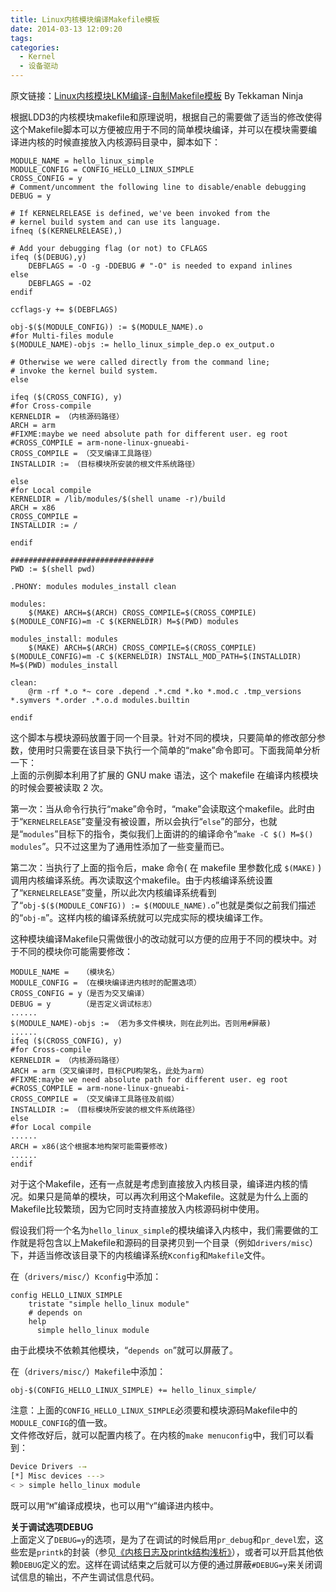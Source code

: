 ```yaml
---
title: Linux内核模块编译Makefile模板
date: 2014-03-13 12:09:20
tags:
categories:
  - Kernel
  - 设备驱动
---
```


原文链接：[Linux内核模块LKM编译-自制Makefile模板](http://blog.chinaunix.net/uid-20543672-id-3241147.html) By Tekkaman Ninja

根据LDD3的内核模块makefile和原理说明，根据自己的需要做了适当的修改使得这个Makefile脚本可以方便被应用于不同的简单模块编译，并可以在模块需要编译进内核的时候直接放入内核源码目录中，脚本如下：
```make
MODULE_NAME = hello_linux_simple
MODULE_CONFIG = CONFIG_HELLO_LINUX_SIMPLE
CROSS_CONFIG = y
# Comment/uncomment the following line to disable/enable debugging
DEBUG = y

# If KERNELRELEASE is defined, we've been invoked from the
# kernel build system and can use its language.
ifneq ($(KERNELRELEASE),)

# Add your debugging flag (or not) to CFLAGS
ifeq ($(DEBUG),y)
	DEBFLAGS = -O -g -DDEBUG # "-O" is needed to expand inlines
else
	DEBFLAGS = -O2
endif

ccflags-y += $(DEBFLAGS)

obj-$($(MODULE_CONFIG)) := $(MODULE_NAME).o
#for Multi-files module
$(MODULE_NAME)-objs := hello_linux_simple_dep.o ex_output.o

# Otherwise we were called directly from the command line;
# invoke the kernel build system.
else

ifeq ($(CROSS_CONFIG), y)
#for Cross-compile
KERNELDIR = （内核源码路径）
ARCH = arm
#FIXME:maybe we need absolute path for different user. eg root
#CROSS_COMPILE = arm-none-linux-gnueabi-
CROSS_COMPILE = （交叉编译工具路径）
INSTALLDIR := （目标模块所安装的根文件系统路径）

else
#for Local compile
KERNELDIR = /lib/modules/$(shell uname -r)/build
ARCH = x86
CROSS_COMPILE =
INSTALLDIR := /

endif

################################
PWD := $(shell pwd)

.PHONY: modules modules_install clean

modules:
	$(MAKE) ARCH=$(ARCH) CROSS_COMPILE=$(CROSS_COMPILE) $(MODULE_CONFIG)=m -C $(KERNELDIR) M=$(PWD) modules

modules_install: modules
	$(MAKE) ARCH=$(ARCH) CROSS_COMPILE=$(CROSS_COMPILE) $(MODULE_CONFIG)=m -C $(KERNELDIR) INSTALL_MOD_PATH=$(INSTALLDIR) M=$(PWD) modules_install

clean:
	@rm -rf *.o *~ core .depend .*.cmd *.ko *.mod.c .tmp_versions *.symvers *.order .*.o.d modules.builtin

endif
```
<!--more-->

这个脚本与模块源码放置于同一个目录。针对不同的模块，只要简单的修改部分参数，使用时只需要在该目录下执行一个简单的“make”命令即可。下面我简单分析一下：  
上面的示例脚本利用了扩展的 GNU make 语法，这个 makefile 在编译内核模块的时候会要被读取 2 次。

第一次：当从命令行执行“make”命令时，“make”会读取这个makefile。此时由于“`KERNELRELEASE`”变量没有被设置，所以会执行“`else`”的部分，也就是“`modules`”目标下的指令，类似我们上面讲的的编译命令“`make -C $() M=$() modules`”。只不过这里为了通用性添加了一些变量而已。

第二次：当执行了上面的指令后，make 命令( 在 makefile 里参数化成 `$(MAKE)` )调用内核编译系统。再次读取这个makefile。由于内核编译系统设置了“`KERNELRELEASE`”变量，所以此次内核编译系统看到了“`obj-$($(MODULE_CONFIG)) := $(MODULE_NAME).o`”也就是类似之前我们描述的“`obj-m`”。这样内核的编译系统就可以完成实际的模块编译工作。

这种模块编译Makefile只需做很小的改动就可以方便的应用于不同的模块中。对于不同的模块你可能需要修改：
```make
MODULE_NAME =   （模块名）
MODULE_CONFIG = （在模块编译进内核时的配置选项）
CROSS_CONFIG = y（是否为交叉编译）
DEBUG = y       （是否定义调试标志）
......
$(MODULE_NAME)-objs := （若为多文件模块，则在此列出。否则用#屏蔽)
......
ifeq ($(CROSS_CONFIG), y)
#for Cross-compile
KERNELDIR = （内核源码路径）
ARCH = arm（交叉编译时，目标CPU构架名，此处为arm）
#FIXME:maybe we need absolute path for different user. eg root
#CROSS_COMPILE = arm-none-linux-gnueabi-
CROSS_COMPILE = （交叉编译工具路径及前缀）
INSTALLDIR := （目标模块所安装的根文件系统路径）
else
#for Local compile
......
ARCH = x86(这个根据本地构架可能需要修改)
......
endif
```
对于这个Makefile，还有一点就是考虑到直接放入内核目录，编译进内核的情况。如果只是简单的模块，可以再次利用这个Makefile。这就是为什么上面的Makefile比较繁琐，因为它同时支持直接放入内核源码树中使用。

假设我们将一个名为`hello_linux_simple`的模块编译入内核中，我们需要做的工作就是将包含以上Makefile和源码的目录拷贝到一个目录（例如`drivers/misc`）下，并适当修改该目录下的内核编译系统`Kconfig`和`Makefile`文件。

在（`drivers/misc/`）`Kconfig`中添加：
```
config HELLO_LINUX_SIMPLE
	tristate "simple hello_linux module"
	# depends on
	help
	  simple hello_linux module
```
由于此模块不依赖其他模块，“`depends on`”就可以屏蔽了。

在（`drivers/misc/`）`Makefile`中添加：
```make
obj-$(CONFIG_HELLO_LINUX_SIMPLE) += hello_linux_simple/
```
注意：上面的`CONFIG_HELLO_LINUX_SIMPLE`必须要和模块源码Makefile中的`MODULE_CONFIG`的值一致。  
文件修改好后，就可以配置内核了。在内核的`make menuconfig`中，我们可以看到：
```bash
Device Drivers -→
[*] Misc devices --->
< > simple hello_linux module
```
既可以用“`M`”编译成模块，也可以用“`Y`”编译进内核中。

**关于调试选项DEBUG**  
上面定义了`DEBUG=y`的选项，是为了在调试的时候启用`pr_debug`和`pr_devel`宏，这些宏是`printk`的封装（参见[《内核日志及printk结构浅析》](http://blog.chinaunix.net/uid-20543672-id-3211832.html)），或者可以开启其他依赖`DEBUG`定义的宏。这样在调试结束之后就可以方便的通过屏蔽`#DEBUG=y`来关闭调试信息的输出，不产生调试信息代码。
